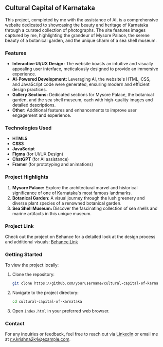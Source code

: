 ## Cultural Capital of Karnataka

This project, completed by me with the assistance of AI, is a comprehensive website dedicated to showcasing the beauty and heritage of Karnataka through a curated collection of photographs. The site features images captured by me, highlighting the grandeur of Mysore Palace, the serene beauty of a botanical garden, and the unique charm of a sea shell museum.

### Features

- **Interactive UI/UX Design:** The website boasts an intuitive and visually appealing user interface, meticulously designed to provide an immersive experience.
- **AI-Powered Development:** Leveraging AI, the website's HTML, CSS, and JavaScript code were generated, ensuring modern and efficient design practices.
- **Gallery Sections:** Dedicated sections for Mysore Palace, the botanical garden, and the sea shell museum, each with high-quality images and detailed descriptions.
- **Other:** Additional features and enhancements to improve user engagement and experience.

### Technologies Used

- **HTML5**
- **CSS3**
- **JavaScript**
- **Figma** (for UI/UX Design)
- **ChatGPT** (for AI assistance)
- **Framer** (for prototyping and animations)

### Project Highlights

1. **Mysore Palace:** Explore the architectural marvel and historical significance of one of Karnataka's most famous landmarks.
2. **Botanical Garden:** A visual journey through the lush greenery and diverse plant species of a renowned botanical garden.
3. **Sea Shell Museum:** Discover the fascinating collection of sea shells and marine artifacts in this unique museum.

### Project Link

Check out the project on Behance for a detailed look at the design process and additional visuals: [Behance Link](https://www.behance.net/gallery/202360849/MYSORE-CULTURAL-CAPITAL-OF-KARNATAKA)

### Getting Started

To view the project locally:

1. Clone the repository:
   ```bash
   git clone https://github.com/yourusername/cultural-capital-of-karnataka.git
   ```
2. Navigate to the project directory:
   ```bash
   cd cultural-capital-of-karnataka
   ```
3. Open `index.html` in your preferred web browser.

### Contact

For any inquiries or feedback, feel free to reach out via [LinkedIn](https://www.linkedin.com/in/krishnarv07/) or email me at r.v.krishna2k4@example.com.
